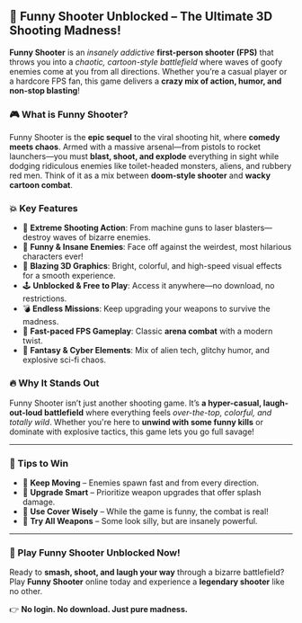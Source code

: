 ## 🔫 Funny Shooter Unblocked – The Ultimate 3D Shooting Madness!

**Funny Shooter** is an *insanely addictive* **first-person shooter (FPS)** that throws you into a *chaotic, cartoon-style battlefield* where waves of goofy enemies come at you from all directions. Whether you’re a casual player or a hardcore FPS fan, this game delivers a **crazy mix of action, humor, and non-stop blasting**!

### 🎮 What is Funny Shooter?

Funny Shooter is the **epic sequel** to the viral shooting hit, where **comedy meets chaos**. Armed with a massive arsenal—from pistols to rocket launchers—you must **blast, shoot, and explode** everything in sight while dodging ridiculous enemies like toilet-headed monsters, aliens, and rubbery red men. Think of it as a mix between **doom-style shooter** and **wacky cartoon combat**.

### 💥 Key Features

* 🔫 **Extreme Shooting Action**: From machine guns to laser blasters—destroy waves of bizarre enemies.
* 🤪 **Funny & Insane Enemies**: Face off against the weirdest, most hilarious characters ever!
* 🚀 **Blazing 3D Graphics**: Bright, colorful, and high-speed visual effects for a smooth experience.
* 🕹️ **Unblocked & Free to Play**: Access it anywhere—no download, no restrictions.
* 💣 **Endless Missions**: Keep upgrading your weapons to survive the madness.
* 🎯 **Fast-paced FPS Gameplay**: Classic **arena combat** with a modern twist.
* 🌌 **Fantasy & Cyber Elements**: Mix of alien tech, glitchy humor, and explosive sci-fi chaos.

### 🔥 Why It Stands Out

Funny Shooter isn’t just another shooting game. It’s **a hyper-casual, laugh-out-loud battlefield** where everything feels *over-the-top, colorful, and totally wild*. Whether you're here to **unwind with some funny kills** or dominate with explosive tactics, this game lets you go full savage!

---

### 🧠 Tips to Win

* 🎯 **Keep Moving** – Enemies spawn fast and from every direction.
* 💸 **Upgrade Smart** – Prioritize weapon upgrades that offer splash damage.
* 🔐 **Use Cover Wisely** – While the game is funny, the combat is real!
* 🧨 **Try All Weapons** – Some look silly, but are insanely powerful.

---

### 🚀 Play Funny Shooter Unblocked Now!

Ready to **smash, shoot, and laugh your way** through a bizarre battlefield? Play **Funny Shooter** online today and experience a **legendary shooter** like no other.

👉 **No login. No download. Just pure madness.**
